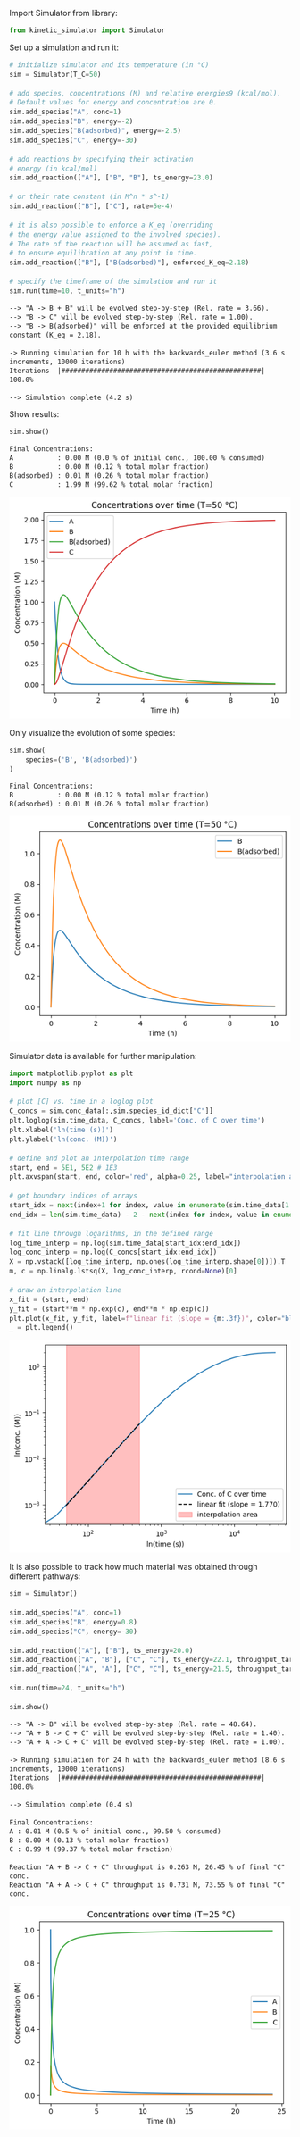 Import Simulator from library:


```python
from kinetic_simulator import Simulator
```

Set up a simulation and run it:


```python
# initialize simulator and its temperature (in °C)
sim = Simulator(T_C=50)

# add species, concentrations (M) and relative energies9 (kcal/mol).
# Default values for energy and concentration are 0.
sim.add_species("A", conc=1)
sim.add_species("B", energy=-2)
sim.add_species("B(adsorbed)", energy=-2.5)
sim.add_species("C", energy=-30)

# add reactions by specifying their activation
# energy (in kcal/mol)
sim.add_reaction(["A"], ["B", "B"], ts_energy=23.0)

# or their rate constant (in M^n * s^-1)
sim.add_reaction(["B"], ["C"], rate=5e-4)

# it is also possible to enforce a K_eq (overriding
# the energy value assigned to the involved species).
# The rate of the reaction will be assumed as fast,
# to ensure equilibration at any point in time.
sim.add_reaction(["B"], ["B(adsorbed)"], enforced_K_eq=2.18)

# specify the timeframe of the simulation and run it
sim.run(time=10, t_units="h")
```

    
    --> "A -> B + B" will be evolved step-by-step (Rel. rate = 3.66).
    --> "B -> C" will be evolved step-by-step (Rel. rate = 1.00).
    --> "B -> B(adsorbed)" will be enforced at the provided equilibrium constant (K_eq = 2.18).
    
    -> Running simulation for 10 h with the backwards_euler method (3.6 s increments, 10000 iterations)
    Iterations  |##################################################| 100.0% 
    
    --> Simulation complete (4.2 s)


Show results:


```python
sim.show()
```

    
    Final Concentrations:
    A           : 0.00 M (0.0 % of initial conc., 100.00 % consumed)
    B           : 0.00 M (0.12 % total molar fraction)
    B(adsorbed) : 0.01 M (0.26 % total molar fraction)
    C           : 1.99 M (99.62 % total molar fraction)
    



    
![png](README_files/README_5_1.png)
    


Only visualize the evolution of some species:


```python
sim.show(
    species=('B', 'B(adsorbed)')
)
```

    
    Final Concentrations:
    B           : 0.00 M (0.12 % total molar fraction)
    B(adsorbed) : 0.01 M (0.26 % total molar fraction)
    



    
![png](README_files/README_7_1.png)
    


Simulator data is available for further manipulation:


```python
import matplotlib.pyplot as plt
import numpy as np

# plot [C] vs. time in a loglog plot
C_concs = sim.conc_data[:,sim.species_id_dict["C"]]
plt.loglog(sim.time_data, C_concs, label='Conc. of C over time')
plt.xlabel('ln(time (s))')
plt.ylabel('ln(conc. (M))')

# define and plot an interpolation time range
start, end = 5E1, 5E2 # 1E3
plt.axvspan(start, end, color='red', alpha=0.25, label="interpolation area")

# get boundary indices of arrays 
start_idx = next(index+1 for index, value in enumerate(sim.time_data[1:]) if value > start)
end_idx = len(sim.time_data) - 2 - next(index for index, value in enumerate(reversed(sim.time_data[:-1])) if value < end)

# fit line through logarithms, in the defined range
log_time_interp = np.log(sim.time_data[start_idx:end_idx])
log_conc_interp = np.log(C_concs[start_idx:end_idx])
X = np.vstack([log_time_interp, np.ones(log_time_interp.shape[0])]).T
m, c = np.linalg.lstsq(X, log_conc_interp, rcond=None)[0]

# draw an interpolation line
x_fit = (start, end)
y_fit = (start**m * np.exp(c), end**m * np.exp(c))
plt.plot(x_fit, y_fit, label=f"linear fit (slope = {m:.3f})", color="black", linestyle="dashed", markersize=4)
_ = plt.legend()
```


    
![png](README_files/README_9_0.png)
    


It is also possible to track how much material was obtained through different pathways:


```python
sim = Simulator()

sim.add_species("A", conc=1)
sim.add_species("B", energy=0.8)
sim.add_species("C", energy=-30)

sim.add_reaction(["A"], ["B"], ts_energy=20.0)
sim.add_reaction(["A", "B"], ["C", "C"], ts_energy=22.1, throughput_target="C")
sim.add_reaction(["A", "A"], ["C", "C"], ts_energy=21.5, throughput_target="C")

sim.run(time=24, t_units="h")

sim.show()
```

    
    --> "A -> B" will be evolved step-by-step (Rel. rate = 48.64).
    --> "A + B -> C + C" will be evolved step-by-step (Rel. rate = 1.40).
    --> "A + A -> C + C" will be evolved step-by-step (Rel. rate = 1.00).
    
    -> Running simulation for 24 h with the backwards_euler method (8.6 s increments, 10000 iterations)
    Iterations  |##################################################| 100.0% 
    
    --> Simulation complete (0.4 s)
    
    Final Concentrations:
    A : 0.01 M (0.5 % of initial conc., 99.50 % consumed)
    B : 0.00 M (0.13 % total molar fraction)
    C : 0.99 M (99.37 % total molar fraction)
    
    Reaction "A + B -> C + C" throughput is 0.263 M, 26.45 % of final "C" conc. 
    Reaction "A + A -> C + C" throughput is 0.731 M, 73.55 % of final "C" conc. 



    
![png](README_files/README_11_1.png)
    

